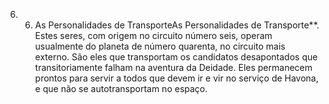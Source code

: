 ﻿6. 6. As Personalidades de TransporteAs Personalidades de Transporte**. Estes seres, com origem no circuito número seis, operam usualmente do planeta de número quarenta, no circuito mais externo. São eles que transportam os candidatos desapontados que transitoriamente falham na aventura da Deidade. Eles permanecem prontos para servir a todos que devem ir e vir no serviço de Havona, e que não se autotransportam no espaço.